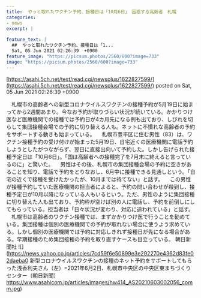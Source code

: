 ```yaml
---
title:  やっと取れたワクチン予約、接種日は「10月6日」　困惑する高齢者　札幌 
categories:
- news
excerpt: |
  
feature_text: |
  ##  やっと取れたワクチン予約、接種日は「1...
  Sat, 05 Jun 2021 02:26:39  +0900
feature_image: "https://picsum.photos/2560/600?image=733"
image: "https://picsum.photos/2560/600?image=733"
---
```


[https://asahi.5ch.net/test/read.cgi/newsplus/1622827599/](https://asahi.5ch.net/test/read.cgi/newsplus/1622827599/)
posted on Sat, 05 Jun 2021 02:26:39  +0900

<!--more-->

　札幌市の高齢者への新型コロナウイルスワクチンの接種予約が5月19日に始まってから2週間あまり。今なお予約が取りづらい状況が続いている。かかりつけ医など医療機関での接種では予約日が4カ月先になる例も出ており、しびれを切らして集団接種会場での予約に切り替える人も。ネットに不慣れな高齢者の予約をサポートする動きも始まっている。 　札幌市豊平区に住む男性（83）は、ワクチン接種予約の受け付けが始まった5月19日、自宅近くの医療機関に電話予約しようとしたがつながらず、翌日に直接出向いて予約した。しかし告げられた接種予定日は「10月6日」。「国は高齢者への接種完了を7月末に終えると言っているのに」と驚いた。 　男性はその後、札幌市の集団接種会場の予約に空きがあることを知り、電話で予約をとりなおし、6月中に接種できる見通しという。「自宅の近くで接種を受けたかったが、10月までは待てない」と話す。 　この男性が接種予約していた医療機関の担当者によると、予約の問い合わせが殺到し、接種予定日が10月以降になっている人もいるという。ただ、男性のように集団接種に切り替えた人も出ており、予約枠が空けば別の人に電話し、予約を前倒しにしてもらっている。担当者は「日々状況が変わり、対応に追われている」と話す。 　札幌市は高齢者のワクチン接種では、まずかかりつけ医で行うことを勧めている。集団接種は個別の医療機関での予約が取れない場合に使うよう求めている。しかし個別の医療機関では予約に対応しきれず接種日が先になる場合がある。早期接種のため集団接種の予約を取り直すケースも目立っている。 朝日新聞社 ![](https://news.yahoo.co.jp/articles/7cd59f6e50899e3e292270e4362d83fe02daeba0 新型コロナウイルスワクチンの接種のネット予約をサポートしてもらった浅香利夫さん（左）=2021年6月2日、札幌市中央区の中央区東まちづくりセンター（朝日新聞） https://www.asahicom.jp/articles/images/hw414_AS20210603002056_comm.jpg)
